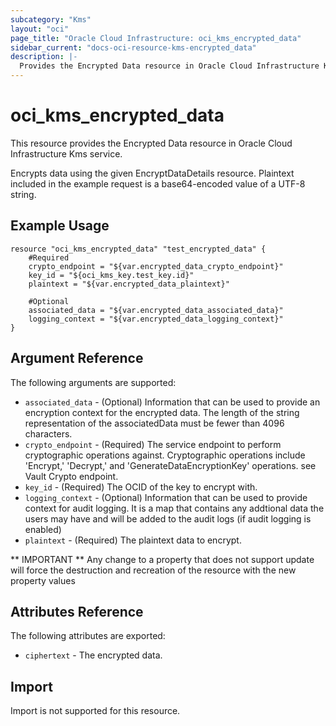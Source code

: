 ```yaml
---
subcategory: "Kms"
layout: "oci"
page_title: "Oracle Cloud Infrastructure: oci_kms_encrypted_data"
sidebar_current: "docs-oci-resource-kms-encrypted_data"
description: |-
  Provides the Encrypted Data resource in Oracle Cloud Infrastructure Kms service
---
```


# oci_kms_encrypted_data
This resource provides the Encrypted Data resource in Oracle Cloud Infrastructure Kms service.

Encrypts data using the given EncryptDataDetails resource. 
Plaintext included in the example request is a base64-encoded value 
of a UTF-8 string.


## Example Usage

```hcl
resource "oci_kms_encrypted_data" "test_encrypted_data" {
	#Required
	crypto_endpoint = "${var.encrypted_data_crypto_endpoint}"
	key_id = "${oci_kms_key.test_key.id}"
	plaintext = "${var.encrypted_data_plaintext}"

	#Optional
	associated_data = "${var.encrypted_data_associated_data}"
	logging_context = "${var.encrypted_data_logging_context}"
}
```

## Argument Reference

The following arguments are supported:

* `associated_data` - (Optional) Information that can be used to provide an encryption context for the encrypted data. The length of the string representation of the associatedData must be fewer than 4096 characters. 
* `crypto_endpoint` - (Required) The service endpoint to perform cryptographic operations against. Cryptographic operations include 'Encrypt,' 'Decrypt,' and 'GenerateDataEncryptionKey' operations. see Vault Crypto endpoint.
* `key_id` - (Required) The OCID of the key to encrypt with.
* `logging_context` - (Optional) Information that can be used to provide context for audit logging. It is a map that contains any addtional data the users may have and will be added to the audit logs (if audit logging is enabled) 
* `plaintext` - (Required) The plaintext data to encrypt.


** IMPORTANT **
Any change to a property that does not support update will force the destruction and recreation of the resource with the new property values

## Attributes Reference

The following attributes are exported:

* `ciphertext` - The encrypted data.

## Import

Import is not supported for this resource.

